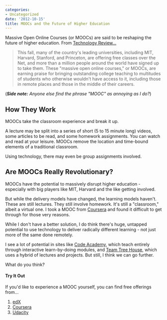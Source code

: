 ```yaml
---
categories:
- Uncategorized
date: '2012-10-15'
title: MOOCs and the Future of Higher Education
---
```


Massive Open Online Courses (or MOOCs) are said to be reshaping the future of higher education. From <a href="http://www.technologyreview.com/featured-story/429376/the-crisis-in-higher-education/">Technology Review...</a>

<blockquote>This fall, many of the country's leading universities, including MIT, Harvard, Stanford, and Princeton, are offering free classes over the Net, and more than a million people around the world have signed up to take them. These "massive open online courses," or MOOCs, are earning praise for bringing outstanding college teaching to multitudes of students who otherwise wouldn't have access to it, including those in remote places and those in the middle of their careers.</blockquote>

(<em><strong>Side note:</strong> Anyone else find the phrase "MOOC" as annoying as I do?</em>)

<h2>How They Work</h2>

MOOCs take the classroom experience and break it up.
<!--more-->
A lecture may be split into a series of short (5 to 15 minute long) videos, some articles to be read, and some homework assignments. You can watch and read at your leisure. MOOCs remove the location and time-bound elements of a traditional classroom.

Using technology, there may even be group assignments involved.

<h2>Are MOOCs Really Revolutionary?</h2>

MOOCs have the potential to massively disrupt higher education - especially with big players like MIT, Harvard and the like getting involved.

But while the delivery models have changed, the learning models haven't. These are still lectures. They still involve homework. It's still a "classroom," albeit a virtual one. I took a MOOC from <a href="https://www.coursera.org/">Coursera</a> and found it difficult to get through for those very reasons.

While I don't have a better solution, I do think there's huge, untapped potential to use technology to deliver radically different learning - not just more of the same done remotely.

I see a lot of potential in sites like <a href="http://www.codecademy.com/">Code Academy</a>, which teach entirely through interactive learn-by-doing modules, and <a href="http://teamtreehouse.com/">Team Tree House</a>, which uses a hybrid of lectures and projects. But still, I think we can go further.

What do you think?

<h4>Try It Out</h4>

If you'd like to experience a MOOC yourself, you can find free offerings from...
<ol>
<li><a href="https://www.edx.org/">edX</a></li>
<li><a href="https://www.coursera.org/">Coursera</a></li>
<li><a href="http://www.udacity.com/">Udacity</a></li>
</ol>
